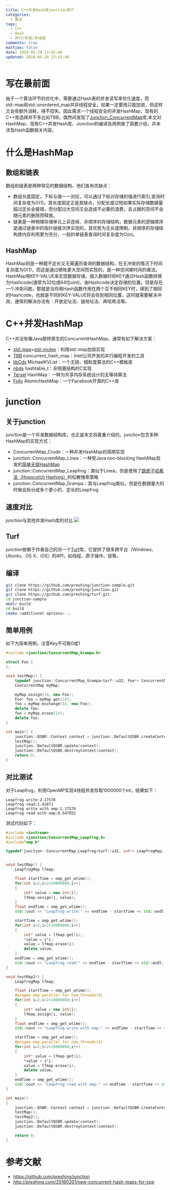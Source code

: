 ```yaml
---
title: C++并发Hash库junction简介
categories:
  - 算法
tags:
  - C++
  - Hash
  - 并行/并发/多线程
comments: true
mathjax: false
date: 2018-05-29 13:42:48
updated: 2018-05-29 13:42:48
---
```

# 写在最前面
由于一个算法环节的优化中，需要通过Hash表的并发读写来优化速度，而std::map和std::unordered_map并非线程安全，如果一定要用只能加锁，但这样又会有额外消耗，得不偿失。因此需求一个线程安全的并发HashMap，现有的C++库选择并不多比如TBB，偶然间发现了[Junction_ConcurrentMap](https://github.com/preshing/junction)库,本文对HashMap、现有C++并发Hash库、Junction的编译及用例做了简要介绍，并未涉及Hash函数相关内容。

# 什么是HashMap
## 数组和链表
数组和链表是两种常见的数据结构，他们各有优缺点：
- 数组长度固定，下标与值一一对应，可以通过下标对存储的值进行索引,查询时间复杂度为O(1)。其长度固定正是其缺点，分配长度过短如果实际存储数据量超过定长会报错，而分配过大空间又会造成不必要的浪费，且占据的空间不会随元素的删除而释放。
- 链表是一种物理存储单元上非连续、非顺序的存储结构，数据元素的逻辑顺序是通过链表中的指针链接次序实现的，其优势为无长度限制，非顺序的存储结构使内存利用更为充分，一般的单链表查询时间复杂度为O(n)。

## HashMap
HashMap则是一种既不定长又无需遍历查询的数据结构，在无冲突的情况下时间复杂度为O(1)，而这是通过牺牲更大空间而实现的，是一种空间换时间的做法。HashMap用KEY-VALUE来实现数据存储，插入数据时将KEY通过Hash函数转换为Hashcode(通常为32位或64位uint)，由Hashcode决定存储的位置。但是存在一个冲突问题，那就是当你用Hash函数作用在两个互不相同KEY时，得到了相同的Hashcode，也就是不同的KEY-VALUE将会存到相同位置，这时就需要解决冲突，通常的解决办法有：开放定址法、链地址法、再哈希法等。

# C++并发HashMap
C++并没有像Java那样原生的ConcurrentHashMap，通常有如下解决方案：
- [std::map](http://zh.cppreference.com/w/cpp/container/map)+[std::mutex](http://zh.cppreference.com/w/cpp/thread/mutex)：利用std::map加锁实现
- [TBB](https://www.threadingbuildingblocks.org/) concurrent_hash_map：Intel公司开发的并行编程开发的工具
- [libCds](http://libcds.sourceforge.net/) MichaelKVList：一个无锁、细粒度算法的C++模板库
- [nbds](https://github.com/argv0/nbds) hashtable_t：非阻塞结构的C实现
- [Tervel](https://ucf-cs.github.io/Tervel/) HashMap：一种为共享内存系统设计的无等待算法
- [Folly](https://github.com/facebook/folly) AtomicHashMap：一个Facebook开源的C++库

# junction
## 关于junction
junction是一个并发数据结构库，也正是本文将着重介绍的。junction包含多种HashMap的实现方式：
- ConcurrentMap_Crude：一种并发HashMap的简陋实现
- junction::ConcurrentMap_Linea：一种受Java non-blocking HashMap启发的[简单无锁HashMap](http://preshing.com/20130605/the-worlds-simplest-lock-free-hash-table/)
- junction::ConcurrentMap_Leapfrog：类似于Linea，但是使用了[跳房子哈希法（Hopscotch Hashing）](https://en.wikipedia.org/wiki/Hopscotch_hashing)的松散搜索策略
- junction::ConcurrentMap_Grampa：其与Leapfrog类似，但是在数据量大的时候会拆分成多个更小的、定长的Leapfrog

## 速度对比
junction与其他并发Hash库的对比
![](concurrent-map-graph.png) 

## Turf
junction依赖于作者自己的另一个[Turf](https://github.com/preshing/turf)库，它提供了很多跨平台（Windows、Ubuntu、OS X、iOS）的API，如线程、原子操作、锁等。

## 编译
```bash
git clone https://github.com/preshing/junction-sample.git
git clone https://github.com/preshing/junction.git
git clone https://github.com/preshing/turf.git
cd junction-sample
mkdir build
cd build
cmake <additional options> ..
```
## 简单用例
如下为简单用例，注意Key不可取0或1
```cpp
#include <junction/ConcurrentMap_Grampa.h>

struct Foo {
};

void testMap() {
    typedef junction::ConcurrentMap_Grampa<turf::u32, Foo*> ConcurrentMap;
    ConcurrentMap myMap;

    myMap.assign(14, new Foo);
    Foo* foo = myMap.get(14);
    foo = myMap.exchange(14, new Foo);
    delete foo;
    foo = myMap.erase(14);
    delete foo;
}

int main() {
    junction::QSBR::Context context = junction::DefaultQSBR.createContext();
    testMap();
    junction::DefaultQSBR.update(context);
    junction::DefaultQSBR.destroyContext(context);
    return 0;
}
```

## 对比测试
对于Leapfrog，利用OpenMP实现4线程并发存取1000000个int，结果如下：
```
Leapfrog write:2.17578
Leapfrog read:1.42871
Leapfrog write with omp:1.17578
Leapfrog read with omp:0.547852
```
测试代码如下：
```cpp
#include <iostream>
#include <junction/ConcurrentMap_Leapfrog.h>
#include"omp.h"

typedef junction::ConcurrentMap_Leapfrog<turf::u32, int*> LeapfrogMap;


void testMap() {
    LeapfrogMap lfmap;

    float startTime = omp_get_wtime();
    for(int i=2;i<2+10000000;i++)
    {
        int* value = new int(i);
        lfmap.assign(i, value);
    }
    float endTime = omp_get_wtime();
    std::cout << "Leapfrog write:" << endTime - startTime << std::endl;

    startTime = omp_get_wtime();
    for(int i=2;i<2+10000000;i++)
    {
        int* value = lfmap.get(i);
        *value = i*i;
        value = lfmap.erase(i);
        delete value;
    }
    endTime = omp_get_wtime();
    std::cout << "Leapfrog read:" << endTime - startTime << std::endl;
}

void testMap2() {
    LeapfrogMap lfmap;

    float startTime = omp_get_wtime();
    #pragma omp parallel for num_threads(4)
    for(int i=2;i<2+10000000;i++)
    {
        int* value = new int(i);
        lfmap.assign(i, value);
    }
    float endTime = omp_get_wtime();
    std::cout << "Leapfrog write with omp:" << endTime - startTime << std::endl;

    startTime = omp_get_wtime();
    #pragma omp parallel for num_threads(4)
    for(int i=2;i<2+10000000;i++)
    {
        int* value = lfmap.get(i);
        *value = i*i;
        value = lfmap.erase(i);
        delete value;
    }
    endTime = omp_get_wtime();
    std::cout << "Leapfrog read with omp:" << endTime - startTime << std::endl;
}

int main() 
{
    junction::QSBR::Context context = junction::DefaultQSBR.createContext();
    testMap();
    testMap2();
    junction::DefaultQSBR.update(context);
    junction::DefaultQSBR.destroyContext(context);

    return 0;
}
```

# 参考文献
- https://github.com/preshing/junction
- http://preshing.com/20160201/new-concurrent-hash-maps-for-cpp
